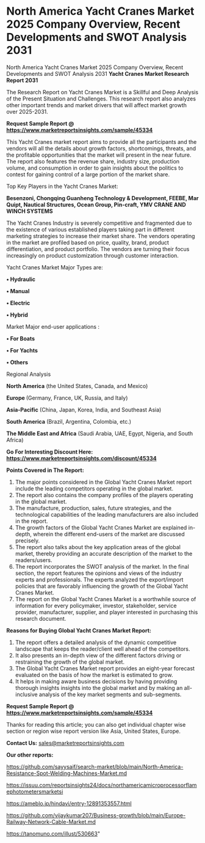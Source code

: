 # North America Yacht Cranes Market 2025 Company Overview, Recent Developments and SWOT Analysis 2031
North America Yacht Cranes Market 2025 Company Overview, Recent Developments and SWOT Analysis 2031
<strong>Yacht Cranes Market Research Report 2031</strong>

The Research Report on Yacht Cranes Market is a Skillful and Deep Analysis of the Present Situation and Challenges. This research report also analyzes other important trends and market drivers that will affect market growth over 2025-2031.

<strong>Request Sample Report @ <a href=https://www.marketreportsinsights.com/sample/45334>https://www.marketreportsinsights.com/sample/45334</a></strong>

This Yacht Cranes market report aims to provide all the participants and the vendors will all the details about growth factors, shortcomings, threats, and the profitable opportunities that the market will present in the near future. The report also features the revenue share, industry size, production volume, and consumption in order to gain insights about the politics to contest for gaining control of a large portion of the market share.

Top Key Players in the Yacht Cranes Market:

<strong>Besenzoni, Chongqing Guanheng Technology & Development, FEEBE, Mar Quipt, Nautical Structures, Ocean Group, Pin-craft, YMV CRANE AND WINCH SYSTEMS</strong>

The Yacht Cranes Industry is severely competitive and fragmented due to the existence of various established players taking part in different marketing strategies to increase their market share. The vendors operating in the market are profiled based on price, quality, brand, product differentiation, and product portfolio. The vendors are turning their focus increasingly on product customization through customer interaction.

Yacht Cranes Market Major Types are:

<strong>•  Hydraulic

•  Manual

•  Electric

•  Hybrid</strong>

Market Major end-user applications :

<strong>•  For Boats

•  For Yachts

•  Others</strong>

Regional Analysis

</u><strong><b>North America</b></strong> (the United States, Canada, and Mexico)

<strong><b>Europe </b></strong>(Germany, France, UK, Russia, and Italy)

<strong><b>Asia-Pacific</b></strong> (China, Japan, Korea, India, and Southeast Asia)

<strong><b>South America</b></strong> (Brazil, Argentina, Colombia, etc.)

<strong><b>The Middle East and Africa</b></strong> (Saudi Arabia, UAE, Egypt, Nigeria, and South Africa)

<strong>Go For Interesting Discount Here: <a href=https://www.marketreportsinsights.com/discount/45334>https://www.marketreportsinsights.com/discount/45334</a></strong>

<strong>Points Covered in The Report:</strong>
<ol>
  <li>The major points considered in the Global Yacht Cranes Market report include the leading competitors operating in the global market.</li>
  <li>The report also contains the company profiles of the players operating in the global market.</li>
  <li>The manufacture, production, sales, future strategies, and the technological capabilities of the leading manufacturers are also included in the report.</li>
  <li>The growth factors of the Global Yacht Cranes Market are explained in-depth, wherein the different end-users of the market are discussed precisely.</li>
  <li>The report also talks about the key application areas of the global market, thereby providing an accurate description of the market to the readers/users.</li>
  <li>The report incorporates the SWOT analysis of the market. In the final section, the report features the opinions and views of the industry experts and professionals. The experts analyzed the export/import policies that are favorably influencing the growth of the Global Yacht Cranes Market.</li>
  <li>The report on the Global Yacht Cranes Market is a worthwhile source of information for every policymaker, investor, stakeholder, service provider, manufacturer, supplier, and player interested in purchasing this research document.</li>
</ol>
<strong>Reasons for Buying Global Yacht Cranes Market Report:</strong>

<ol>
  <li>The report offers a detailed analysis of the dynamic competitive landscape that keeps the reader/client well ahead of the competitors.</li>
  <li>It also presents an in-depth view of the different factors driving or restraining the growth of the global market.</li>
  <li>The Global Yacht Cranes Market report provides an eight-year forecast evaluated on the basis of how the market is estimated to grow.</li>
  <li>It helps in making aware business decisions by having providing thorough insights insights into the global market and by making an all-inclusive analysis of the key market segments and sub-segments.</li>
</ol>
<strong>Request Sample Report @ <a href=https://www.marketreportsinsights.com/sample/45334>https://www.marketreportsinsights.com/sample/45334</a></strong>


Thanks for reading this article; you can also get individual chapter wise section or region wise report version like Asia, United States, Europe.

<strong>Contact Us:</strong>
sales@marketreportsinsights.com

<strong>Our other reports:</strong>

<a href=https://github.com/sayysaif/search-market/blob/main/North-America-Resistance-Spot-Welding-Machines-Market.md>https://github.com/sayysaif/search-market/blob/main/North-America-Resistance-Spot-Welding-Machines-Market.md</a>

<a href=https://issuu.com/reportsinsights24/docs/northamericamicroprocessorflamephotometersmarketsi>https://issuu.com/reportsinsights24/docs/northamericamicroprocessorflamephotometersmarketsi</a>

<a href=https://ameblo.jp/hindavi/entry-12891353557.html>https://ameblo.jp/hindavi/entry-12891353557.html</a>

<a href=https://github.com/vijaykumar207/Business-growth/blob/main/Europe-Railway-Network-Cable-Market.md>https://github.com/vijaykumar207/Business-growth/blob/main/Europe-Railway-Network-Cable-Market.md</a>

<a href=https://tanomuno.com/illust/530663>https://tanomuno.com/illust/530663</a>"
